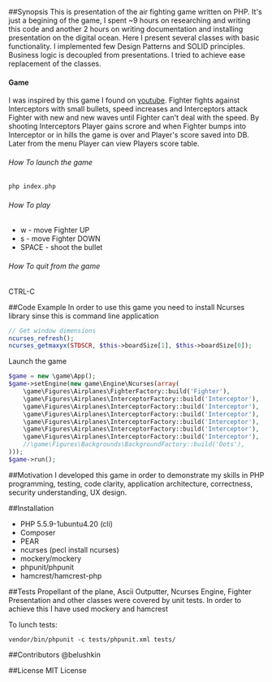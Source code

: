 ##Synopsis
This is presentation of the air fighting game written on PHP. It's just a begining of the game, I spent ~9 hours on researching and writing this code and another 2 hours on writing documentation and installing presentation on the digital ocean.
Here I present several classes with basic functionality. I implemented few Design Patterns and SOLID principles. Business logic is decoupled from presentations. I tried to achieve ease replacement of the classes. 
#### Game
I was inspired by this game I found on [youtube](https://www.youtube.com/watch?v=IwqQtUzDQok). Fighter fights against Interceptors with small bullets, speed increases and Interceptors attack Fighter with new and new waves until Fighter can't deal with the speed. By shooting Interceptors Player gains scrore and when Fighter bumps into Interceptor or in hills the game is over and Player's score saved into DB. Later from the menu Player can view Players score table.
###### How To launch the game
```php
php index.php
```
###### How To play
- w - move Fighter UP
- s - move Fighter DOWN
- SPACE - shoot the bullet

###### How To quit from the game
CTRL-C


##Code Example
In order to use this game you need to install Ncurses library sinse this is command line application
```php
// Get window dimensions
ncurses_refresh();
ncurses_getmaxyx(STDSCR, $this->boardSize[1], $this->boardSize[0]);
```
Launch the game
```php
$game = new \game\App();
$game->setEngine(new game\Engine\Ncurses(array(
    \game\Figures\Airplanes\FighterFactory::build('Fighter'),
    \game\Figures\Airplanes\InterceptorFactory::build('Interceptor'),
    \game\Figures\Airplanes\InterceptorFactory::build('Interceptor'),
    \game\Figures\Airplanes\InterceptorFactory::build('Interceptor'),
    \game\Figures\Airplanes\InterceptorFactory::build('Interceptor'),
    \game\Figures\Airplanes\InterceptorFactory::build('Interceptor'),
    \game\Figures\Airplanes\InterceptorFactory::build('Interceptor'),
    //\game\Figures\Backgrounds\BackgroundFactory::build('Dots'),
)));
$game->run();
```
##Motivation
I developed this game in order to demonstrate my skills in PHP programming, testing, code clarity, application architecture, correctness, security understanding, UX design.

##Installation
- PHP 5.5.9-1ubuntu4.20 (cli)
- Composer
- PEAR
- ncurses (pecl install ncurses)
- mockery/mockery
- phpunit/phpunit
- hamcrest/hamcrest-php

##Tests
Propellant of the plane, Ascii Outputter, Ncurses Engine, Fighter Presentation and other classes were covered by unit tests.
In order to achieve this I have used mockery and hamcrest

To lunch tests:
```
vendor/bin/phpunit -c tests/phpunit.xml tests/
```

##Contributors
@belushkin

##License
MIT License
